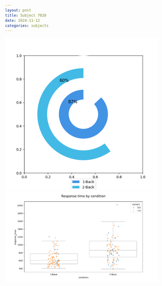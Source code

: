 ```yaml
---
layout: post
title: Subject 7020
date: 2024-11-12
categories: subjects
---
```


![](data/7020/run-12/7020_accuracy_by_condition.png)
![](data/7020/run-12/7020_response_time_by_condition.png)
